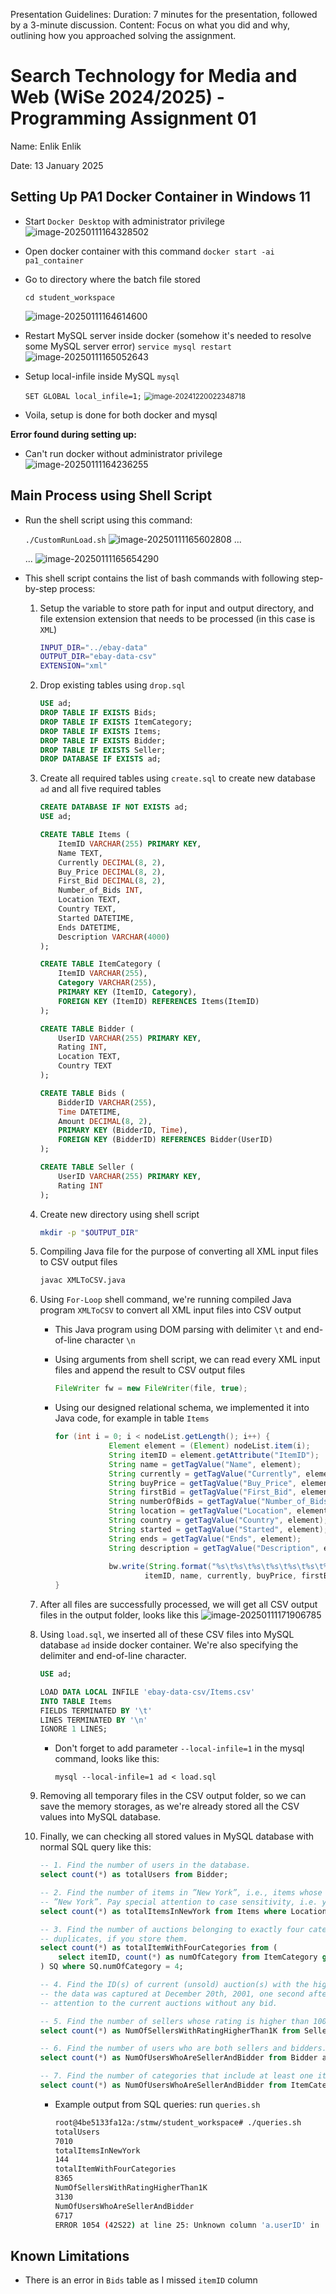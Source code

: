 Presentation Guidelines:
Duration: 7 minutes for the presentation, followed by a 3-minute discussion.
Content: Focus on what you did and why, outlining how you approached solving the assignment.



# Search Technology for Media and Web (WiSe 2024/2025) - Programming Assignment 01

Name:
Enlik Enlik

Date:
13 January 2025



## Setting Up PA1 Docker Container in Windows 11

- Start `Docker Desktop` with administrator privilege
  ![image-20250111164328502](img/PA1_presentation/image-20250111164328502.png)

- Open docker container with this command
  `docker start -ai pa1_container`

- Go to directory where the batch file stored

   `cd student_workspace`

  ![image-20250111164614600](img/PA1_presentation/image-20250111164614600.png)

- Restart MySQL server inside docker (somehow it's needed to resolve some MySQL server error)
  `service mysql restart`
  ![image-20250111165052643](img/PA1_presentation/image-20250111165052643.png)

- Setup local-infile inside MySQL
  `mysql`

  `SET GLOBAL local_infile=1;`
  <img src="img/PA1_presentation/image-20241220022348718.png" alt="image-20241220022348718" style="zoom: 80%;" />

- Voila, setup is done for both docker and mysql

**Error found during setting up:**

- Can't run docker without administrator privilege![image-20250111164236255](img/PA1_presentation/image-20250111164236255.png)



## Main Process using Shell Script

- Run the shell script using this command:

   `./CustomRunLoad.sh`
   ![image-20250111165602808](img/PA1_presentation/image-20250111165602808.png)
   ...
   
   ...
   ![image-20250111165654290](img/PA1_presentation/image-20250111165654290.png)

- This shell script contains the list of bash commands with following step-by-step process:

  1. Setup the variable to store path for input and output directory, and file extension extension that needs to be processed (in this case is `XML`)
     ```bash
     INPUT_DIR="../ebay-data" 
     OUTPUT_DIR="ebay-data-csv" 
     EXTENSION="xml"
     ```

  2. Drop existing tables using `drop.sql`
     ```sql
     USE ad;
     DROP TABLE IF EXISTS Bids;
     DROP TABLE IF EXISTS ItemCategory;
     DROP TABLE IF EXISTS Items;
     DROP TABLE IF EXISTS Bidder;
     DROP TABLE IF EXISTS Seller;
     DROP DATABASE IF EXISTS ad;
     ```

  3. Create all required tables using `create.sql` to create new database `ad` and all five required tables

     ```sql
     CREATE DATABASE IF NOT EXISTS ad;
     USE ad;
     
     CREATE TABLE Items (
         ItemID VARCHAR(255) PRIMARY KEY,
         Name TEXT,
         Currently DECIMAL(8, 2),
         Buy_Price DECIMAL(8, 2),
         First_Bid DECIMAL(8, 2),
         Number_of_Bids INT,
         Location TEXT,
         Country TEXT,
         Started DATETIME,
         Ends DATETIME,
         Description VARCHAR(4000)
     );
     
     CREATE TABLE ItemCategory (
         ItemID VARCHAR(255),
         Category VARCHAR(255),
         PRIMARY KEY (ItemID, Category),
         FOREIGN KEY (ItemID) REFERENCES Items(ItemID)
     );
     
     CREATE TABLE Bidder (
         UserID VARCHAR(255) PRIMARY KEY,
         Rating INT,
         Location TEXT,
         Country TEXT
     );
     
     CREATE TABLE Bids (
         BidderID VARCHAR(255),
         Time DATETIME,
         Amount DECIMAL(8, 2),
         PRIMARY KEY (BidderID, Time),
         FOREIGN KEY (BidderID) REFERENCES Bidder(UserID)
     );
     
     CREATE TABLE Seller (
         UserID VARCHAR(255) PRIMARY KEY,
         Rating INT
     );
     ```

  4. Create new directory using shell script
     ```bash
     mkdir -p "$OUTPUT_DIR"
     ```

  5. Compiling Java file for the purpose of converting all XML input files to CSV output files
     ```bash
     javac XMLToCSV.java
     ```

  6. Using `For-Loop` shell command, we're running compiled Java program `XMLToCSV` to convert all XML input files into CSV output

     - This Java program using DOM parsing with delimiter `\t` and end-of-line character `\n`

     - Using arguments from shell script, we can read every XML input files and append the result to CSV output files
       ```java
       FileWriter fw = new FileWriter(file, true);
       ```

     - Using our designed relational schema, we implemented it into Java code, for example in table `Items`
       ```java
       for (int i = 0; i < nodeList.getLength(); i++) {
                   Element element = (Element) nodeList.item(i);
                   String itemID = element.getAttribute("ItemID");
                   String name = getTagValue("Name", element);
                   String currently = getTagValue("Currently", element);
                   String buyPrice = getTagValue("Buy_Price", element);
                   String firstBid = getTagValue("First_Bid", element);
                   String numberOfBids = getTagValue("Number_of_Bids", element);
                   String location = getTagValue("Location", element);
                   String country = getTagValue("Country", element);
                   String started = getTagValue("Started", element);
                   String ends = getTagValue("Ends", element);
                   String description = getTagValue("Description", element);
                   
                   bw.write(String.format("%s\t%s\t%s\t%s\t%s\t%s\t%s\t%s\t%s\t%s\t%s\n",
                           itemID, name, currently, buyPrice, firstBid, numberOfBids, location, 					country, started, ends, description));
       }
       ```

  7. After all files are successfully processed, we will get all CSV output files in the output folder, looks like this
     ![image-20250111171906785](img/PA1_presentation/image-20250111171906785.png)

  8. Using `load.sql`, we inserted all of these CSV files into MySQL database `ad` inside docker container. We're also specifying the delimiter and end-of-line character.

     ```sql
     USE ad;
     
     LOAD DATA LOCAL INFILE 'ebay-data-csv/Items.csv' 
     INTO TABLE Items 
     FIELDS TERMINATED BY '\t' 
     LINES TERMINATED BY '\n'
     IGNORE 1 LINES;
     ```

     - Don't forget to add parameter `--local-infile=1` in the mysql command, looks like this:
       ```bas
       mysql --local-infile=1 ad < load.sql
       ```

  9. Removing all temporary files in the CSV output folder, so we can save the memory storages, as we're already stored all the CSV values into MySQL database.

  10. Finally, we can checking all stored values in MySQL database with normal SQL query like this:
      ```sql
      -- 1. Find the number of users in the database.
      select count(*) as totalUsers from Bidder;
      
      -- 2. Find the number of items in ”New York”, i.e., items whose location is exactly the string
      -- ”New York”. Pay special attention to case sensitivity, i.e. you should e.g. not match items in ”new york”.
      select count(*) as totalItemsInNewYork from Items where Location = "New York";
      
      -- 3. Find the number of auctions belonging to exactly four categories. Be careful to remove
      -- duplicates, if you store them.
      select count(*) as totalItemWithFourCategories from (
          select itemID, count(*) as numOfCategory from ItemCategory group by ItemID
      ) SQ where SQ.numOfCategory = 4;
      
      -- 4. Find the ID(s) of current (unsold) auction(s) with the highest bid. Remember that
      -- the data was captured at December 20th, 2001, one second after midnight. Pay special
      -- attention to the current auctions without any bid.
      
      -- 5. Find the number of sellers whose rating is higher than 1000.
      select count(*) as NumOfSellersWithRatingHigherThan1K from Seller where rating > 1000;
      
      -- 6. Find the number of users who are both sellers and bidders.
      select count(*) as NumOfUsersWhoAreSellerAndBidder from Bidder a, Seller b where a.userID = b.userID;
      
      -- 7. Find the number of categories that include at least one item with a bid of more than $100.
      select count(*) as NumOfUsersWhoAreSellerAndBidder from ItemCategory a, Seller b where a.userID = b.userID;
      ```

      - Example output from SQL queries: run `queries.sh`
        ```bash
        root@4be5133fa12a:/stmw/student_workspace# ./queries.sh
        totalUsers
        7010
        totalItemsInNewYork
        144
        totalItemWithFourCategories
        8365
        NumOfSellersWithRatingHigherThan1K
        3130
        NumOfUsersWhoAreSellerAndBidder
        6717
        ERROR 1054 (42S22) at line 25: Unknown column 'a.userID' in 'where clause'
        ```

        

## Known Limitations

- There is an error in `Bids` table as I missed `itemID` column


